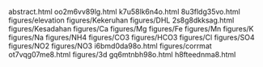 abstract.html
oo2m6vv89lg.html
k7u58lk6n4o.html
8u3fldg35vo.html
figures/elevation
figures/Kekeruhan
figures/DHL
2s8g8dkksag.html
figures/Kesadahan
figures/Ca
figures/Mg
figures/Fe
figures/Mn
figures/K
figures/Na
figures/NH4
figures/CO3
figures/HCO3
figures/Cl
figures/SO4
figures/NO2
figures/NO3
i6bmd0da98o.html
figures/corrmat
ot7vqg07me8.html
figures/3d
gq6mtnbh98o.html
h8fteednma8.html